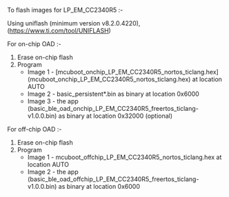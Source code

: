 To flash images for LP_EM_CC2340R5 :-

Using uniflash (minimum version v8.2.0.4220), (https://www.ti.com/tool/UNIFLASH)

For on-chip OAD :-

1.  Erase on-chip flash
2.  Program
    - Image 1 - [mcuboot_onchip_LP_EM_CC2340R5_nortos_ticlang.hex] (mcuboot_onchip_LP_EM_CC2340R5_nortos_ticlang.hex) at location AUTO
    - Image 2 - basic_persistent*.bin as binary at location 0x6000
    - Image 3 - the app (basic_ble_oad_onchip_LP_EM_CC2340R5_freertos_ticlang-v1.0.0.bin) as binary at location 0x32000 (optional)

For off-chip OAD :-

1.  Erase on-chip flash
2.  Program
    - Image 1 - mcuboot_offchip_LP_EM_CC2340R5_nortos_ticlang.hex at location AUTO
    - Image 2 - the app (basic_ble_oad_offchip_LP_EM_CC2340R5_freertos_ticlang-v1.0.0.bin) as binary at location 0x6000
